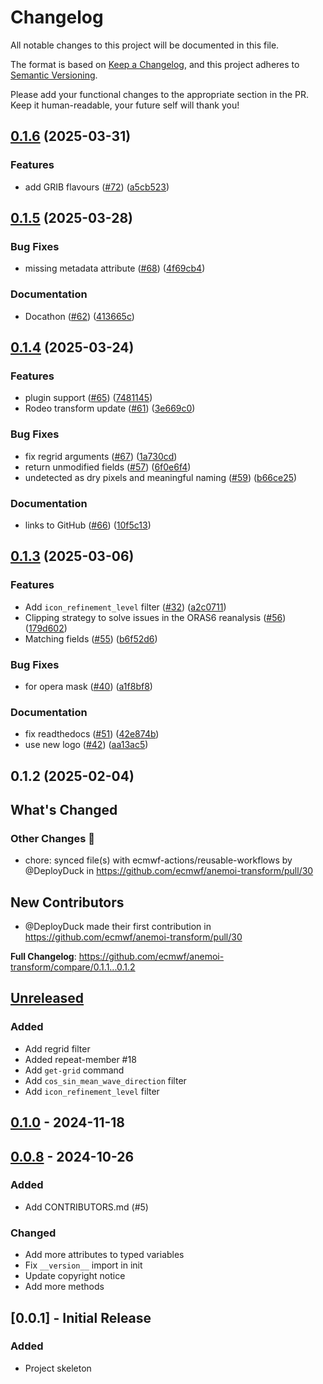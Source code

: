 # Changelog

All notable changes to this project will be documented in this file.

The format is based on [Keep a Changelog](https://keepachangelog.com/en/1.1.0/),
and this project adheres to [Semantic Versioning](https://semver.org/spec/v2.0.0.html).

Please add your functional changes to the appropriate section in the PR.
Keep it human-readable, your future self will thank you!

## [0.1.6](https://github.com/ecmwf/anemoi-transform/compare/0.1.5...0.1.6) (2025-03-31)


### Features

* add GRIB flavours ([#72](https://github.com/ecmwf/anemoi-transform/issues/72)) ([a5cb523](https://github.com/ecmwf/anemoi-transform/commit/a5cb523712d8ad5ad48e644524ca43c4bdf73361))

## [0.1.5](https://github.com/ecmwf/anemoi-transform/compare/0.1.4...0.1.5) (2025-03-28)


### Bug Fixes

* missing metadata attribute ([#68](https://github.com/ecmwf/anemoi-transform/issues/68)) ([4f69cb4](https://github.com/ecmwf/anemoi-transform/commit/4f69cb480cc09c1b9b466a81b671b8427c87866d))


### Documentation

* Docathon ([#62](https://github.com/ecmwf/anemoi-transform/issues/62)) ([413665c](https://github.com/ecmwf/anemoi-transform/commit/413665cf8b475bbf673017bca66b9b1360ded4ea))

## [0.1.4](https://github.com/ecmwf/anemoi-transform/compare/0.1.3...0.1.4) (2025-03-24)


### Features

* plugin support ([#65](https://github.com/ecmwf/anemoi-transform/issues/65)) ([7481145](https://github.com/ecmwf/anemoi-transform/commit/7481145c51f4fbf2fdd43a9b8822b18e32b62449))
* Rodeo transform update ([#61](https://github.com/ecmwf/anemoi-transform/issues/61)) ([3e669c0](https://github.com/ecmwf/anemoi-transform/commit/3e669c0207c68b897126e128a76d82a921960522))


### Bug Fixes

* fix regrid arguments ([#67](https://github.com/ecmwf/anemoi-transform/issues/67)) ([1a730cd](https://github.com/ecmwf/anemoi-transform/commit/1a730cd6354cdd00eedc82ec5bf57eea34e8f797))
* return unmodified fields ([#57](https://github.com/ecmwf/anemoi-transform/issues/57)) ([6f0e6f4](https://github.com/ecmwf/anemoi-transform/commit/6f0e6f46506f8eef28219a26e1cfddca6b81793d))
* undetected as dry pixels and meaningful naming ([#59](https://github.com/ecmwf/anemoi-transform/issues/59)) ([b66ce25](https://github.com/ecmwf/anemoi-transform/commit/b66ce25af3f1affc5c8162567a5754dc91b14889))


### Documentation

* links to GitHub ([#66](https://github.com/ecmwf/anemoi-transform/issues/66)) ([10f5c13](https://github.com/ecmwf/anemoi-transform/commit/10f5c138a6c96f1420d476d0171c5f1850cac43b))

## [0.1.3](https://github.com/ecmwf/anemoi-transform/compare/0.1.2...0.1.3) (2025-03-06)


### Features

* Add `icon_refinement_level` filter ([#32](https://github.com/ecmwf/anemoi-transform/issues/32)) ([a2c0711](https://github.com/ecmwf/anemoi-transform/commit/a2c07114c18e6b631401f92519bd760564f8e1ac))
* Clipping strategy to solve issues in the ORAS6 reanalysis ([#56](https://github.com/ecmwf/anemoi-transform/issues/56)) ([179d602](https://github.com/ecmwf/anemoi-transform/commit/179d602f84ad87d5f7d6fe3b7d2348ed74d55a13))
* Matching fields ([#55](https://github.com/ecmwf/anemoi-transform/issues/55)) ([b6f52d6](https://github.com/ecmwf/anemoi-transform/commit/b6f52d6073b3b5de7e44e5e4694b8eeab0b339c2))


### Bug Fixes

* for opera mask ([#40](https://github.com/ecmwf/anemoi-transform/issues/40)) ([a1f8bf8](https://github.com/ecmwf/anemoi-transform/commit/a1f8bf8b49db74d7b79dea0a800d00dabdaa1ba2))


### Documentation

* fix readthedocs ([#51](https://github.com/ecmwf/anemoi-transform/issues/51)) ([42e874b](https://github.com/ecmwf/anemoi-transform/commit/42e874b1020f6d542d6bf9d20ee3c43483c2abcb))
* use new logo ([#42](https://github.com/ecmwf/anemoi-transform/issues/42)) ([aa13ac5](https://github.com/ecmwf/anemoi-transform/commit/aa13ac5b9424d40f5d6bce8279ecbe73292bcc0b))

## 0.1.2 (2025-02-04)

<!-- Release notes generated using configuration in .github/release.yml at main -->

## What's Changed
### Other Changes 🔗
* chore: synced file(s) with ecmwf-actions/reusable-workflows by @DeployDuck in https://github.com/ecmwf/anemoi-transform/pull/30

## New Contributors
* @DeployDuck made their first contribution in https://github.com/ecmwf/anemoi-transform/pull/30

**Full Changelog**: https://github.com/ecmwf/anemoi-transform/compare/0.1.1...0.1.2

## [Unreleased](https://github.com/ecmwf/anemoi-utils/transform/0.0.5...HEAD/compare/0.1.0...HEAD)

### Added

- Add regrid filter
- Added repeat-member #18
- Add `get-grid` command
- Add `cos_sin_mean_wave_direction` filter
- Add `icon_refinement_level` filter

## [0.1.0](https://github.com/ecmwf/anemoi-utils/transform/0.0.5...HEAD/compare/0.0.8...0.1.0) - 2024-11-18

## [0.0.8](https://github.com/ecmwf/anemoi-utils/transform/0.0.5...HEAD/compare/0.0.5...0.0.8) - 2024-10-26

### Added

- Add CONTRIBUTORS.md (#5)

### Changed

- Add more attributes to typed variables
- Fix `__version__` import in init
- Update copyright notice
- Add more methods

## [0.0.1] - Initial Release

### Added

- Project skeleton
